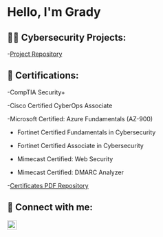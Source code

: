 <h1>Hello, I'm Grady </h1>
<h2>👨‍💻 Cybersecurity Projects:</h2>



-[Project Repository](https://github.com/gradygolden/Cybersecurity-Projects)

<h2>📄 Certifications:</h2>
-CompTIA Security+

-Cisco Certified CyberOps Associate

-Microsoft Certified: Azure Fundamentals (AZ-900)

- Fortinet Certified Fundamentals in Cybersecurity

- Fortinet Certified Associate in Cybersecurity

- Mimecast Certified: Web Security

- Mimecast Certified: DMARC Analyzer

-[Certificates PDF Repository](https://github.com/gradygolden/Certifications)

<h2> 🤳 Connect with me:</h2>

[<img align="left" alt="grady-golden | LinkedIn" width="22px" src="https://cdn.jsdelivr.net/npm/simple-icons@v3/icons/linkedin.svg" />](https://linkedin.com/in/grady-golden)

